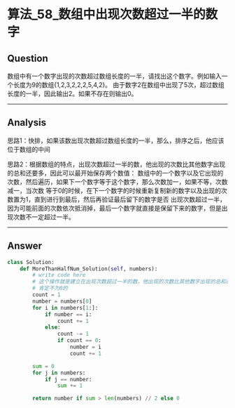 # 算法_58_数组中出现次数超过一半的数字


## Question
数组中有一个数字出现的次数超过数组长度的一半，请找出这个数字。例如输入一个长度为9的数组{1,2,3,2,2,2,5,4,2}。
由于数字2在数组中出现了5次，超过数组长度的一半，因此输出2。如果不存在则输出0。

----

## Analysis
思路1：快排，如果该数出现次数超过数组长度的一半，那么，排序之后，他应该位于数组的中间

思路2：根据数组的特点，出现次数超过一半的数，他出现的次数比其他数字出现的总和还要多，因此可以最开始保存两个数值：
数组中的一个数字以及它出现的次数，然后遍历，如果下一个数字等于这个数字，那么次数加一，如果不等，次数减一，当次数
等于0的时候，在下一个数字的时候重新复制新的数字以及出现的次数置为1，直到进行到最后，然后再验证最后留下的数字是否
出现次数超过一半，因为可能前面的次数依次抵消掉，最后一个数字就直接是保留下来的数字，但是出现次数不一定超过一半。

----

## Answer
```python
class Solution:
    def MoreThanHalfNum_Solution(self, numbers):
        # write code here
        # 这个操作就是建立在出现次数超过一半的数，他出现的次数比其他数字出现的总和还要多，所以如果存在这个数，最后count
        # 肯定不为0的
        count = 1
        number = numbers[0]
        for i in numbers[1:]:
            if number == i:
                count += 1
            else:
                count -= 1
                if count == 0:
                    number = i
                    count += 1

        sum = 0
        for j in numbers:
            if j == number:
                sum += 1

        return number if sum > len(numbers) // 2 else 0
```